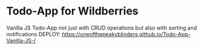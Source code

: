 # Todo-App for Wildberries
Vanilla JS Todo-App not just with CRUD operations but also with sorting and notifications
DEPLOY: https://oneofthepeakyblinders.github.io/Todo-App-Vanilla-JS-/
